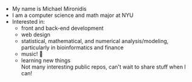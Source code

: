- My name is Michael Mironidis
- I am a computer science and math major at NYU
- Interested in:
    * front and back-end development  
    * web design  
    * statistical, mathematical, and numerical analysis/modeling, particularly in bioinformatics and finance
    * music! 🎹
    * learning new things  
Not many interesting public repos, can't wait to share stuff when I can!

<!---
mam1864/mam1864 is a ✨ special ✨ repository because its `README.md` (this file) appears on your GitHub profile.
You can click the Preview link to take a look at your changes.
--->
